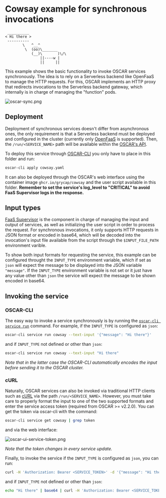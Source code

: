 # Cowsay example for synchronous invocations

```
 __________
< Hi there >
 ----------
        \   ^__^
         \  (oo)\_______
            (__)\       )\/\
                ||----w |
                ||     ||

```

This example shows the basic functionality to invoke OSCAR services synchronously. The idea is to rely on a Serverless backend like OpenFaaS to manage the HTTP requests. For this, OSCAR implements an HTTP proxy that redirects invocations to the Serverless backend gateway, which internally is in charge of managing the "function" pods.

![oscar-sync.png](../../docs/images/oscar-sync.png)

## Deployment

Deployment of synchronous services doesn't differ from asynchronous ones, the only requirement is that a Serverless backend must be deployed and configured in the cluster (currently only [OpenFaaS](https://github.com/openfaas/faas) is supported). Then, the `/run/<SERVICE_NAME>` path will be available within the [OSCAR's API](https://grycap.github.io/oscar/api/).

To deploy this service through [OSCAR-CLI](https://github.com/grycap/oscar-cli) you only have to place in this folder and run:

```sh
oscar-cli apply cowsay.yaml
```

It can also be deployed through the OSCAR's web interface using the container image `ghcr.io/grycap/cowsay` and the user script available in this folder. **Remember to set the service's log_level to "CRITICAL" to avoid FaaS Supervisor logs in the response.**

## Input types

[FaaS Supervisor](https://github.com/grycap/faas-supervisor) is the component in charge of managing the input and output of services, as well as initializing the user script in order to process the request. For synchronous invocations, it only supports HTTP requests in JSON format or encoded in base64, which will be decoded into the invocation's input file available from the script through the `$INPUT_FILE_PATH` environment varible.

To show both input formats for requesting the service, this example can be configured throught the `INPUT_TYPE` environment variable, which if set as `json` will expect the message to be displayed into the JSON variable `"message"`. If the `INPUT_TYPE` environment variable is not set or it just have any value other than `json` the service will expect the message to be shown encoded in base64.

## Invoking the service

### OSCAR-CLI

The easy way to invoke a service synchronously is by running the [`oscar-cli service run`](https://github.com/grycap/oscar-cli#run) command. For example, if the `INPUT_TYPE` is configured as `json`:

```sh
oscar-cli service run cowsay --text-input '{"message": "Hi there"}'
```

and if `INPUT_TYPE` not defined or other than `json`:

```sh
oscar-cli service run cowsay --text-input "Hi there"
```

*Note that in the latter case the OSCAR-CLI automatically encodes the input before sending it to the OSCAR cluster.*

### cURL

Naturally, OSCAR services can also be invoked via traditional HTTP clients such as [cURL](https://curl.se/) via the path `/run/<SERVICE_NAME>`. However, you must take care to properly format the input to one of the two supported formats and enter the service access token (required from OSCAR >= v2.2.0). You can get the token via oscar-cli with the command:

```sh
oscar-cli service get cowsay | grep token
```

and via the web interface:

![oscar-ui-service-token.png](../../docs/images/usage/oscar-ui-service-token.png)

*Note that the token changes in every service update.*

Finally, to invoke the service if the `INPUT_TYPE` is configured as `json`, you can run:

```sh
curl -H 'Authorization: Bearer <SERVICE_TOKEN>' -d '{"message": "Hi there"}' https://<CLUSTER_ENDPOINT>/run/cowsay
```

and if `INPUT_TYPE` not defined or other than `json`:

```sh
echo "Hi there" | base64 | curl -H 'Authorization: Bearer <SERVICE_TOKEN>' -d @- https://<CLUSTER_ENDPOINT>/run/cowsay
```
